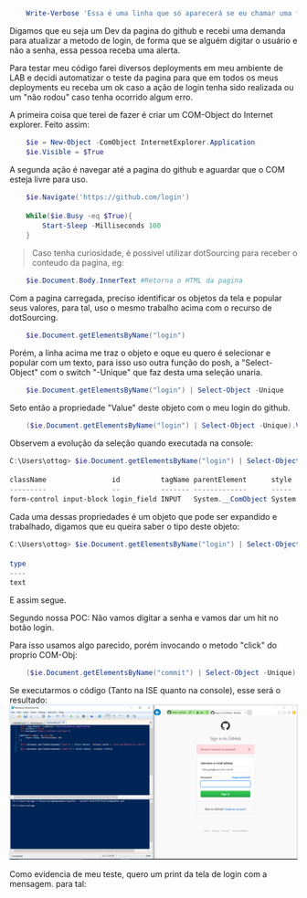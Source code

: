 ~~~powershell
    Write-Verbose 'Essa é uma linha que só aparecerá se eu chamar uma função com o switch "-verbose" '
~~~

Digamos que eu seja um Dev da pagina do github e recebi uma demanda para atualizar a metodo de login, de forma que se alguém digitar o usuário e não a senha, essa pessoa receba uma alerta.

Para testar meu código farei diversos deployments em meu ambiente de LAB e decidi automatizar o teste da pagina para que em todos os meus deployments eu receba um ok caso a ação de login tenha sido realizada ou um "não rodou" caso tenha ocorrido algum erro. 

A primeira coisa que terei de fazer é criar um COM-Object do Internet explorer. Feito assim:

~~~powershell
    $ie = New-Object -ComObject InternetExplorer.Application
    $ie.Visible = $True
~~~

A segunda ação é navegar até a pagina do github e aguardar que o COM esteja livre para uso.

~~~powershell
    $ie.Navigate('https://github.com/login')

    While($ie.Busy -eq $True){
        Start-Sleep -Milliseconds 100
    }
~~~

>Caso tenha curiosidade, é possivel utilizar dotSourcing para receber o conteudo da pagina, eg:
~~~powershell
    $ie.Document.Body.InnerText #Retorna o HTML da pagina
~~~

Com a pagina carregada, preciso identificar os objetos da tela e popular seus valores, para tal, uso o mesmo trabalho acima com o recurso de dotSourcing.

~~~powershell
    $ie.Document.getElementsByName("login")
~~~ 

Porém, a linha acima me traz o objeto e oque eu quero é selecionar e popular com um texto, para isso uso outra função do posh, a "Select-Object" com o switch "-Unique" que faz desta uma seleção unaria.

~~~powershell
    $ie.Document.getElementsByName("login") | Select-Object -Unique
~~~

Seto então a propriedade "Value" deste objeto com o meu login do github.

~~~powershell
    ($ie.Document.getElementsByName("login") | Select-Object -Unique).Value = "otto.gori@concrete.com.br"
~~~

Observem a evolução da seleção quando executada na console:

~~~powershell
C:\Users\ottog> $ie.Document.getElementsByName("login") | Select-Object -Unique | Format-Table

className                id          tagName parentElement      style              onhelp onclick ondblclick onkeydown onkeyup
---------                --          ------- -------------      -----              ------ ------- ---------- --------- -------
form-control input-block login_field INPUT   System.__ComObject System.__ComObject
~~~

Cada uma dessas propriedades é um objeto que pode ser expandido e trabalhado, digamos que eu queira saber o tipo deste objeto:

~~~powershell
C:\Users\ottog> $ie.Document.getElementsByName("login") | Select-Object type | Format-Table

type
----
text

~~~

E assim segue.

Segundo nossa POC: Não vamos digitar a senha e vamos dar um hit no botão login.

Para isso usamos algo parecido, porém invocando o metodo "click" do proprio COM-Obj:

~~~powershell
    ($ie.Document.getElementsByName("commit") | Select-Object -Unique).Click()
~~~

Se executarmos o código (Tanto na ISE quanto na console), esse será o resultado:
![](../imgs/gitFail.png)

Como evidencia de meu teste, quero um print da tela de login com a mensagem. para tal:

